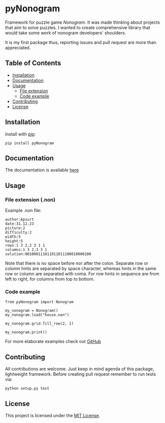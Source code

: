 # pyNonogram

Framework for puzzle game *Nonogram*. It was made thinking about projects that aim to solve puzzles. I wanted to create comprehensive library that would take some work of nonogram developers' shoulders.

It is my first package thus, reporting issues and pull request are more than appreciated.

## Table of Contents

- [Installation](#installation)
- [Documentation](#documentation)
- [Usage](#usage)
    - [File extension](#file-extension-non)
    - [Code example](#code-example)
- [Contributing](#contributing)
- [License](#license)

## Installation

Install with [pip](https://pypi.org/project/pyNonogram/):

```
pip install pyNonogram
```

## Documentation

The documentation is available [here](https://apsurt.github.io/pyNonogram-docs/)

## Usage

### File extension (.non)

Example .non file:

```
author:Apsurt
date:31.12.23
picture:2
difficulty:2
width:5
height:5
rows:1 3 2,2 3 1 1
columns:1 3 2,3 3 1
solution:001000111011011011100010000100
```

Note that there is no space before nor after the colon. Separate row or column hints are separated by space character, whereas hints in the same row or column are separated with coma. For row hints in sequence are from left to right, for columns from top to bottom.

### Code example

```
from pyNonogram import Nonogram

my_nonogram = Nonogram()
my_nonogram.load("house.non")

my_nonogram.grid.fill_row(2, 1)

my_nonogram.print()
```

For more elaborate examples check out [GitHub](https://github.com/Apsurt/pyNonogram/tree/main/examples)

## Contributing

All contributions are welcome. Just keep in mind agenda of this package, lightweight framework. Before creating pull request remember to run tests via:
```
python setup.py test
```


## License

This project is licensed under the [MIT License](LICENSE).